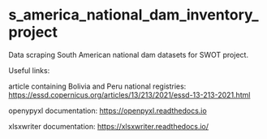 # s_america_national_dam_inventory_project
Data scraping South American national dam datasets for SWOT project.

Useful links:

article containing Bolivia and Peru national registries:
https://essd.copernicus.org/articles/13/213/2021/essd-13-213-2021.html

openypyxl documentation:
https://openpyxl.readthedocs.io

xlsxwriter documentation:
https://xlsxwriter.readthedocs.io/
